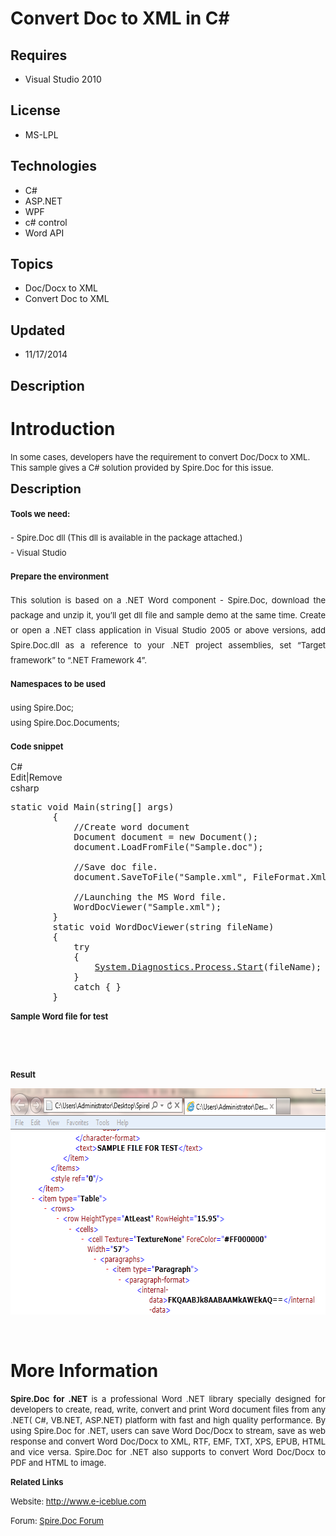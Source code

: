 # Convert Doc to XML in C#
## Requires
- Visual Studio 2010
## License
- MS-LPL
## Technologies
- C#
- ASP.NET
- WPF
- c# control
- Word API
## Topics
- Doc/Docx to XML
- Convert Doc to XML
## Updated
- 11/17/2014
## Description

<h1>Introduction</h1>
<p><span style="font-size:small">In some cases, developers have the requirement to convert Doc/Docx to XML. This sample gives a C# solution provided by Spire.Doc for this issue.</span><em>
</em></p>
<p><span style="font-size:20px; font-weight:bold">Description</span></p>
<p style="text-align:justify"><span style="font-size:20px"><span style="font-size:small"><strong>Tools we need:</strong><br>
</span></span></p>
<p style="text-align:justify"><span style="font-size:20px"><span style="font-size:small">- Spire.Doc dll (<span style="font-size:20px"><span style="font-size:small">This dll is available in the package attached.</span></span>)<br>
- Visual Studio</span></span></p>
<p style="text-align:justify"><span style="font-size:20px"><span style="font-size:small"><strong>Prepare the environment</strong></span></span></p>
<p style="text-align:justify"><span style="font-size:20px"><span style="font-size:small"><span style="font-size:20px"><span style="font-size:small"><span style="font-size:20px"><span style="font-size:small">This solution is based on a .NET Word component -
 Spire.Doc, download the package and unzip it, you&rsquo;ll get dll file and sample demo at the same time. Create or open a .NET class application in Visual Studio 2005 or above versions, add Spire.Doc.dll as a reference to your .NET project assemblies, set
 &ldquo;Target framework&rdquo; to &ldquo;.NET Framework 4&rdquo;.</span></span></span></span></span></span></p>
<p style="text-align:justify"><span style="font-size:20px"><span style="font-size:small"><span style="font-size:20px"><span style="font-size:small"><span style="font-size:20px"><span style="font-size:small"><strong>Namespaces to be used</strong></span></span></span></span></span></span></p>
<p style="text-align:justify"><span style="font-size:20px"><span style="font-size:small"><span style="font-size:20px"><span style="font-size:small"><span style="font-size:20px"><span style="font-size:small">using Spire.Doc;<br>
using Spire.Doc.Documents;</span></span></span></span></span></span></p>
<p style="text-align:justify"><span style="font-size:20px"><span style="font-size:small"><span style="font-size:20px"><span style="font-size:small"><span style="font-size:20px"><span style="font-size:small"><strong>Code snippet</strong><br>
</span></span></span></span></span></span></p>
<div class="scriptcode">
<div class="pluginEditHolder" pluginCommand="mceScriptCode">
<div class="title"><span>C#</span></div>
<div class="pluginLinkHolder"><span class="pluginEditHolderLink">Edit</span>|<span class="pluginRemoveHolderLink">Remove</span></div>
<span class="hidden">csharp</span>

<div class="preview">
<pre class="csharp"><span class="cs__keyword">static</span>&nbsp;<span class="cs__keyword">void</span>&nbsp;Main(<span class="cs__keyword">string</span>[]&nbsp;args)&nbsp;
&nbsp;&nbsp;&nbsp;&nbsp;&nbsp;&nbsp;&nbsp;&nbsp;{&nbsp;
&nbsp;&nbsp;&nbsp;&nbsp;&nbsp;&nbsp;&nbsp;&nbsp;&nbsp;&nbsp;&nbsp;&nbsp;<span class="cs__com">//Create&nbsp;word&nbsp;document</span>&nbsp;
&nbsp;&nbsp;&nbsp;&nbsp;&nbsp;&nbsp;&nbsp;&nbsp;&nbsp;&nbsp;&nbsp;&nbsp;Document&nbsp;document&nbsp;=&nbsp;<span class="cs__keyword">new</span>&nbsp;Document();&nbsp;
&nbsp;&nbsp;&nbsp;&nbsp;&nbsp;&nbsp;&nbsp;&nbsp;&nbsp;&nbsp;&nbsp;&nbsp;document.LoadFromFile(<span class="cs__string">&quot;Sample.doc&quot;</span>);&nbsp;
&nbsp;
&nbsp;&nbsp;&nbsp;&nbsp;&nbsp;&nbsp;&nbsp;&nbsp;&nbsp;&nbsp;&nbsp;&nbsp;<span class="cs__com">//Save&nbsp;doc&nbsp;file.</span>&nbsp;
&nbsp;&nbsp;&nbsp;&nbsp;&nbsp;&nbsp;&nbsp;&nbsp;&nbsp;&nbsp;&nbsp;&nbsp;document.SaveToFile(<span class="cs__string">&quot;Sample.xml&quot;</span>,&nbsp;FileFormat.Xml);&nbsp;
&nbsp;
&nbsp;&nbsp;&nbsp;&nbsp;&nbsp;&nbsp;&nbsp;&nbsp;&nbsp;&nbsp;&nbsp;&nbsp;<span class="cs__com">//Launching&nbsp;the&nbsp;MS&nbsp;Word&nbsp;file.</span>&nbsp;
&nbsp;&nbsp;&nbsp;&nbsp;&nbsp;&nbsp;&nbsp;&nbsp;&nbsp;&nbsp;&nbsp;&nbsp;WordDocViewer(<span class="cs__string">&quot;Sample.xml&quot;</span>);&nbsp;
&nbsp;&nbsp;&nbsp;&nbsp;&nbsp;&nbsp;&nbsp;&nbsp;}&nbsp;
&nbsp;&nbsp;&nbsp;&nbsp;&nbsp;&nbsp;&nbsp;&nbsp;<span class="cs__keyword">static</span>&nbsp;<span class="cs__keyword">void</span>&nbsp;WordDocViewer(<span class="cs__keyword">string</span>&nbsp;fileName)&nbsp;
&nbsp;&nbsp;&nbsp;&nbsp;&nbsp;&nbsp;&nbsp;&nbsp;{&nbsp;
&nbsp;&nbsp;&nbsp;&nbsp;&nbsp;&nbsp;&nbsp;&nbsp;&nbsp;&nbsp;&nbsp;&nbsp;<span class="cs__keyword">try</span>&nbsp;
&nbsp;&nbsp;&nbsp;&nbsp;&nbsp;&nbsp;&nbsp;&nbsp;&nbsp;&nbsp;&nbsp;&nbsp;{&nbsp;
&nbsp;&nbsp;&nbsp;&nbsp;&nbsp;&nbsp;&nbsp;&nbsp;&nbsp;&nbsp;&nbsp;&nbsp;&nbsp;&nbsp;&nbsp;&nbsp;<a class="libraryLink" href="https://msdn.microsoft.com/en-US/library/System.Diagnostics.Process.Start.aspx" target="_blank" title="Auto generated link to System.Diagnostics.Process.Start">System.Diagnostics.Process.Start</a>(fileName);&nbsp;
&nbsp;&nbsp;&nbsp;&nbsp;&nbsp;&nbsp;&nbsp;&nbsp;&nbsp;&nbsp;&nbsp;&nbsp;}&nbsp;
&nbsp;&nbsp;&nbsp;&nbsp;&nbsp;&nbsp;&nbsp;&nbsp;&nbsp;&nbsp;&nbsp;&nbsp;<span class="cs__keyword">catch</span>&nbsp;{&nbsp;}&nbsp;
&nbsp;&nbsp;&nbsp;&nbsp;&nbsp;&nbsp;&nbsp;&nbsp;}</pre>
</div>
</div>
</div>
<p><strong><span style="font-size:small">Sample Word file for test</span></strong></p>
<p><strong><span style="font-size:small"><img id="129783" src="https://i1.code.msdn.s-msft.com/convert-doc-to-xml-in-c-9dad2617/image/file/129783/1/3.png" alt=""></span></strong></p>
<p>&nbsp;</p>
<p><strong><span style="font-size:small">Result</span></strong></p>
<p><strong><span style="font-size:small"><img id="129780" src="129780-2.png" alt="" width="679" height="362"><br>
</span></strong></p>
<p>&nbsp;</p>
<h1>More Information</h1>
<p style="text-align:justify"><span style="font-size:small"><strong>Spire.Doc for .NET
</strong>is a professional Word .NET library specially designed for developers to create, read, write, convert and print Word document files from any .NET( C#, VB.NET, ASP.NET) platform with fast and high quality performance. By using Spire.Doc for .NET, users
 can save Word Doc/Docx to stream, save as web response and convert Word Doc/Docx to XML, RTF, EMF, TXT, XPS, EPUB, HTML and vice versa. Spire.Doc for .NET also supports to convert Word Doc/Docx to PDF and HTML to image.</span></p>
<p><strong><span style="font-size:small">Related Links</span></strong></p>
<p><span style="font-size:small">Website:&nbsp;<a href="http://www.e-iceblue.com">http://www.e-iceblue.com</a>&nbsp;</span></p>
<p><span style="font-size:small">Forum: <a href="http://www.e-iceblue.com/forum/spire-doc-f6.html">
Spire.Doc Forum</a></span></p>
<p style="text-align:justify"><span style="font-size:small"><br>
</span></p>
